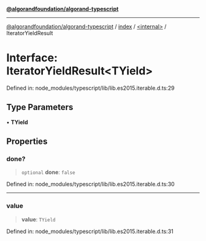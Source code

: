 [**@algorandfoundation/algorand-typescript**](../../../README.md)

***

[@algorandfoundation/algorand-typescript](../../../README.md) / [index](../../README.md) / [\<internal\>](../README.md) / IteratorYieldResult

# Interface: IteratorYieldResult\<TYield\>

Defined in: node\_modules/typescript/lib/lib.es2015.iterable.d.ts:29

## Type Parameters

• **TYield**

## Properties

### done?

> `optional` **done**: `false`

Defined in: node\_modules/typescript/lib/lib.es2015.iterable.d.ts:30

***

### value

> **value**: `TYield`

Defined in: node\_modules/typescript/lib/lib.es2015.iterable.d.ts:31
